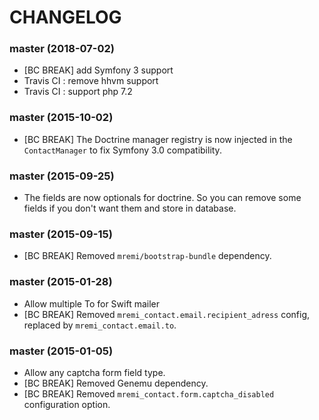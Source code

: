 CHANGELOG
=========

### master (2018-07-02)

* [BC BREAK] add Symfony 3 support
* Travis CI : remove hhvm support
* Travis CI : support php 7.2 

### master (2015-10-02)

* [BC BREAK] The Doctrine manager registry is now injected in the ``ContactManager`` to fix Symfony 3.0 compatibility.

### master (2015-09-25)

* The fields are now optionals for doctrine. So you can remove some fields if you don't want them and store in database.

### master (2015-09-15)

* [BC BREAK] Removed ``mremi/bootstrap-bundle`` dependency.

### master (2015-01-28)

* Allow multiple To for Swift mailer
* [BC BREAK] Removed ``mremi_contact.email.recipient_adress`` config, replaced by ``mremi_contact.email.to``.

### master (2015-01-05)

* Allow any captcha form field type.
* [BC BREAK] Removed Genemu dependency.
* [BC BREAK] Removed ``mremi_contact.form.captcha_disabled`` configuration option.
